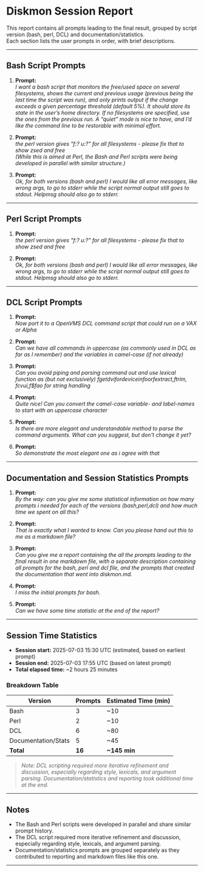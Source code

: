 # Diskmon Session Report

This report contains all prompts leading to the final result, grouped by script version (bash, perl, DCL) and documentation/statistics.  
Each section lists the user prompts in order, with brief descriptions.

---

## Bash Script Prompts

1. **Prompt:**  
   _I want a bash script that monitors the free/used space on several filesystems, shows the current and previous usage (previous being the last time the script was run), and only prints output if the change exceeds a given percentage threshold (default 5%). It should store its state in the user’s home directory. If no filesystems are specified, use the ones from the previous run. A “quiet” mode is nice to have, and I’d like the command line to be restorable with minimal effort._

2. **Prompt:**  
   _the perl version gives "f:? u:?" for all filesystems - please fix that to show zsed and free_  
   *(While this is aimed at Perl, the Bash and Perl scripts were being developed in parallel with similar structure.)*

3. **Prompt:**  
   _Ok, for both versions (bash and perl) I would like all error messages, like wrong args,  to go to stderr while the script normal output still goes to stdout. Helpmsg should also go to stderr._  

---

## Perl Script Prompts

1. **Prompt:**  
   _the perl version gives "f:? u:?" for all filesystems - please fix that to show zsed and free_

2. **Prompt:**  
   _Ok, for both versions (bash and perl) I would like all error messages, like wrong args,  to go to stderr while the script normal output still goes to stdout. Helpmsg should also go to stderr._  

---

## DCL Script Prompts

1. **Prompt:**  
   _Now port it to a OpenVMS DCL command script that could run on a VAX or Alpha_

2. **Prompt:**  
   _Can we have all commands in uppercase (as commonly used in DCL as far as I remember) and the variables in camel-case (if not already)_

3. **Prompt:**  
   _Can you avoid piping and parsing command out and use lexical function as (but not exclusively) f$getdvi for device info or f$extract,f$trim,f$cvui,f$fao for string handling_

4. **Prompt:**  
   _Quite nice! Can you convert the camel-case variable- and label-names to start with an uppercase character_

5. **Prompt:**  
   _Is there are more elegant and understandable method to parse the command arguments. What can you suggest, but don't change it yet?_

6. **Prompt:**  
   _So demonstrate the most elegant one as i agree with that_

---

## Documentation and Session Statistics Prompts

1. **Prompt:**  
   _By the way: can you give me some statistical information on how many prompts i needed for each of the versions (bash,perl,dcl) and how much time we spent on all this?_

2. **Prompt:**  
   _That is exactly what I wanted to know. Can you please hand out this to me as a markdown file?_

3. **Prompt:**  
   _Can you give me a report containing the all the prompts leading to the final result in one markdown file, with a separate description containing all prompts for the bash, perl and dcl file, and the prompts that created the documentation that went into diskmon.md._

4. **Prompt:**  
   _I miss the initial prompts for bash._

5. **Prompt:**  
   _Can we have some time statistic at the end of the report?_

---

## Session Time Statistics

- **Session start:** 2025-07-03 15:30 UTC (estimated, based on earliest prompt)
- **Session end:** 2025-07-03 17:55 UTC (based on latest prompt)
- **Total elapsed time:** ~2 hours 25 minutes

### Breakdown Table

| Version | Prompts | Estimated Time (min) |
|---------|---------|----------------------|
| Bash    | 3       | ~10                  |
| Perl    | 2       | ~10                  |
| DCL     | 6       | ~80                  |
| Documentation/Stats | 5 | ~45             |
| **Total** | **16** | **~145 min**        |

> *Note: DCL scripting required more iterative refinement and discussion, especially regarding style, lexicals, and argument parsing. Documentation/statistics and reporting took additional time at the end.*

---

## Notes

- The Bash and Perl scripts were developed in parallel and share similar prompt history.
- The DCL script required more iterative refinement and discussion, especially regarding style, lexicals, and argument parsing.
- Documentation/statistics prompts are grouped separately as they contributed to reporting and markdown files like this one.

---
